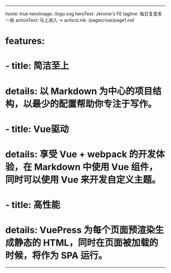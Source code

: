 <!--
 * @Description: 
 * @Version: 2.0
 * @Autor: zhaojunyun-jk
 * @Date: 2020-05-26 21:53:40
 * @LastEditors: zhaojunyun-jk
 * @LastEditTime: 2020-07-21 10:29:55
--> 
---
home: true
heroImage: /logo.svg
heroText: Jerome's FE
tagline: 每日复盘多一些
actionText: 马上进入 →
actionLink: /pages/vue/page1.md
# features:
# - title: 简洁至上
#   details: 以 Markdown 为中心的项目结构，以最少的配置帮助你专注于写作。
# - title: Vue驱动
#   details: 享受 Vue + webpack 的开发体验，在 Markdown 中使用 Vue 组件，同时可以使用 Vue 来开发自定义主题。
# - title: 高性能
#   details: VuePress 为每个页面预渲染生成静态的 HTML，同时在页面被加载的时候，将作为 SPA 运行。
---